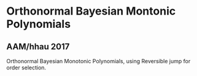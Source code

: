# Orthonormal Bayesian Montonic Polynomials
## AAM/hhau 2017

Orthonormal Bayesian Monotonic Polynomials, using Reversible jump for order selection.

